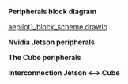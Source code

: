    **Peripherals block diagram** 

[aepilot1_block_scheme.drawio](uploads/5dcf1bdae7f7b0cb42f1c1169cc623be/aepilot1_block_scheme.drawio)

   **Nvidia Jetson peripherals** 

   **The Cube peripherals**

   **Interconnection Jetson <--> Cube** 